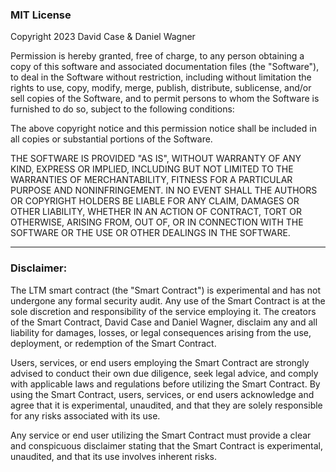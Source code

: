 ### MIT License
Copyright 2023 David Case & Daniel Wagner

Permission is hereby granted, free of charge, to any person obtaining a copy of this software and associated documentation files (the "Software"), to deal in the Software without restriction, including without limitation the rights to use, copy, modify, merge, publish, distribute, sublicense, and/or sell copies of the Software, and to permit persons to whom the Software is furnished to do so, subject to the following conditions:

The above copyright notice and this permission notice shall be included in all copies or substantial portions of the Software.

THE SOFTWARE IS PROVIDED "AS IS", WITHOUT WARRANTY OF ANY KIND, EXPRESS OR IMPLIED, INCLUDING BUT NOT LIMITED TO THE WARRANTIES OF MERCHANTABILITY, FITNESS FOR A PARTICULAR PURPOSE AND NONINFRINGEMENT. IN NO EVENT SHALL THE AUTHORS OR COPYRIGHT HOLDERS BE LIABLE FOR ANY CLAIM, DAMAGES OR OTHER LIABILITY, WHETHER IN AN ACTION OF CONTRACT, TORT OR OTHERWISE, ARISING FROM, OUT OF, OR IN CONNECTION WITH THE SOFTWARE OR THE USE OR OTHER DEALINGS IN THE SOFTWARE.

---

### Disclaimer:

The LTM smart contract (the "Smart Contract") is experimental and has not undergone any formal security audit. Any use of the Smart Contract is at the sole discretion and responsibility of the service employing it. The creators of the Smart Contract, David Case and Daniel Wagner, disclaim any and all liability for damages, losses, or legal consequences arising from the use, deployment, or redemption of the Smart Contract.

Users, services, or end users employing the Smart Contract are strongly advised to conduct their own due diligence, seek legal advice, and comply with applicable laws and regulations before utilizing the Smart Contract. By using the Smart Contract, users, services, or end users acknowledge and agree that it is experimental, unaudited, and that they are solely responsible for any risks associated with its use.

Any service or end user utilizing the Smart Contract must provide a clear and conspicuous disclaimer stating that the Smart Contract is experimental, unaudited, and that its use involves inherent risks.
